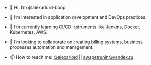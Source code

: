 - 👋 Hi, I’m @alexarlord-boop
- 👀 I’m interested in application development and DevOps practices.

- 🌱 I’m currently learning CI/CD instruments like Jenkins, Docker, Kubernetes, AWS.
- 💞️ I’m looking to collaborate on creating billing systems, business processes automation and management.
- 📫 How to reach me: [@alexarlord](https://t.me/alexarlord) || awspetrunin@yandex.ru

